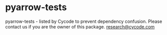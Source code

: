 # pyarrow-tests
pyarrow-tests - listed by Cycode to prevent dependency confusion.
Please contact us if you are the owner of this package.
research@cycode.com
